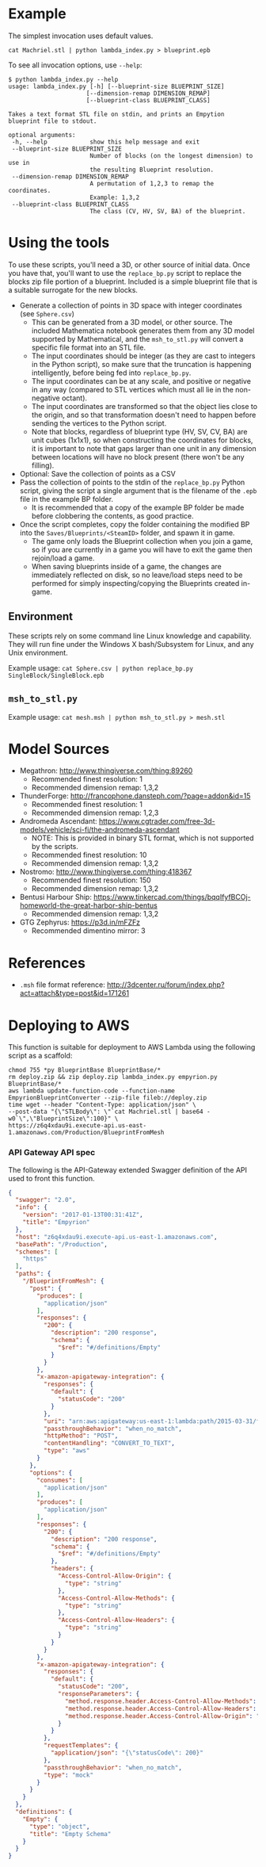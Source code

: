 # Example
 The simplest invocation uses default values.
 
 ```
 cat Machriel.stl | python lambda_index.py > blueprint.epb
 ```

 To see all invocation options, use `--help`:

 ```
$ python lambda_index.py --help
usage: lambda_index.py [-h] [--blueprint-size BLUEPRINT_SIZE]
                       [--dimension-remap DIMENSION_REMAP]
                       [--blueprint-class BLUEPRINT_CLASS]

Takes a text format STL file on stdin, and prints an Empytion blueprint file to stdout.

optional arguments:
  -h, --help            show this help message and exit
  --blueprint-size BLUEPRINT_SIZE
                        Number of blocks (on the longest dimension) to use in
                        the resulting Blueprint resolution.
  --dimension-remap DIMENSION_REMAP
                        A permutation of 1,2,3 to remap the coordinates.
                        Example: 1,3,2
  --blueprint-class BLUEPRINT_CLASS
                        The class (CV, HV, SV, BA) of the blueprint.
 ```

# Using the tools

To use these scripts, you'll need a 3D, or other source of initial data. Once you have that, you'll want to use the `replace_bp.py` script to replace the blocks zip file portion of a blueprint. Included is a simple blueprint file that is a suitable surrogate for the new blocks.

- Generate a collection of points in 3D space with integer coordinates (see `Sphere.csv`)
  - This can be generated from a 3D model, or other source. The included Mathematica notebook generates them from any 3D model supported by Mathematical, and the `msh_to_stl.py` will convert a specific file format into an STL file.
  - The input coordinates should be integer (as they are cast to integers in the Python script), so make sure that the truncation is happening intelligently, before being fed into `replace_bp.py`.
  - The input coordinates can be at any scale, and positive or negative in any way (compared to STL vertices which must all lie in the non-negative octant).
  - The input coordinates are transformed so that the object lies close to the origin, and so that transformation doesn't need to happen before sending the vertices to the Python script.
  - Note that blocks, regardless of blueprint type (HV, SV, CV, BA) are unit cubes (1x1x1), so when constructing the coordinates for blocks, it is important to note that gaps larger than one unit in any dimension between locations will have no block present (there won't be any filling).
- Optional: Save the collection of points as a CSV
- Pass the collection of points to the stdin of the `replace_bp.py` Python script, giving the script a single argument that is the filename of the `.epb` file in the example BP folder.
  - It is recommended that a copy of the example BP folder be made before clobbering the contents, as good practice.
- Once the script completes, copy the folder containing the modified BP into the `Saves/Blueprints/<SteamID>` folder, and spawn it in game.
  - The game only loads the Blueprint collection when you join a game, so if you are currently in a game you will have to exit the game then rejoin/load a game.
  - When saving blueprints inside of a game, the changes are immediately reflected on disk, so no leave/load steps need to be performed for simply inspecting/copying the Blueprints created in-game.

## Environment
These scripts rely on some command line Linux knowledge and capability. They will run fine under the Windows X bash/Subsystem for Linux, and any Unix environment.

Example usage: `cat Sphere.csv | python replace_bp.py SingleBlock/SingleBlock.epb`

## `msh_to_stl.py`
Example usage: `cat mesh.msh | python msh_to_stl.py > mesh.stl`

# Model Sources
- Megathron: http://www.thingiverse.com/thing:89260
  - Recommended finest resolution: 1
  - Recommended dimension remap: 1,3,2
- ThunderForge: http://francophone.dansteph.com/?page=addon&id=15
  - Recommended finest resolution: 1
  - Recommended dimension remap: 1,2,3
- Andromeda Ascendant: https://www.cgtrader.com/free-3d-models/vehicle/sci-fi/the-andromeda-ascendant
  - NOTE: This is provided in binary STL format, which is not supported by the scripts.
  - Recommended finest resolution: 10
  - Recommended dimension remap: 1,3,2
- Nostromo: http://www.thingiverse.com/thing:418367
  - Recommended finest resolution: 150
  - Recommended dimension remap: 1,3,2
- Bentusi Harbour Ship: https://www.tinkercad.com/things/bqqIfyfBCOj-homeworld-the-great-harbor-ship-bentus
  - Recommended dimension remap: 1,3,2
- GTG Zephyrus: https://p3d.in/mFZFz
  - Recommended dimentino mirror: 3

# References
- `.msh` file format reference: http://3dcenter.ru/forum/index.php?act=attach&type=post&id=171261

# Deploying to AWS
This function is suitable for deployment to AWS Lambda using the following script as a scaffold:

```
chmod 755 *py BlueprintBase BlueprintBase/*
rm deploy.zip && zip deploy.zip lambda_index.py empyrion.py BlueprintBase/*
aws lambda update-function-code --function-name EmpyrionBlueprintConverter --zip-file fileb://deploy.zip
time wget --header "Content-Type: application/json" \
--post-data "{\"STLBody\": \"`cat Machriel.stl | base64 -w0`\",\"BlueprintSize\":100}" \
https://z6q4xdau9i.execute-api.us-east-1.amazonaws.com/Production/BlueprintFromMesh
```

### API Gateway API spec
The following is the API-Gateway extended Swagger definition of the API used to front this function.
```json
{
  "swagger": "2.0",
  "info": {
    "version": "2017-01-13T00:31:41Z",
    "title": "Empyrion"
  },
  "host": "z6q4xdau9i.execute-api.us-east-1.amazonaws.com",
  "basePath": "/Production",
  "schemes": [
    "https"
  ],
  "paths": {
    "/BlueprintFromMesh": {
      "post": {
        "produces": [
          "application/json"
        ],
        "responses": {
          "200": {
            "description": "200 response",
            "schema": {
              "$ref": "#/definitions/Empty"
            }
          }
        },
        "x-amazon-apigateway-integration": {
          "responses": {
            "default": {
              "statusCode": "200"
            }
          },
          "uri": "arn:aws:apigateway:us-east-1:lambda:path/2015-03-31/functions/arn:aws:lambda:us-east-1:0000000000:function:EmpyrionBlueprintConverter/invocations",
          "passthroughBehavior": "when_no_match",
          "httpMethod": "POST",
          "contentHandling": "CONVERT_TO_TEXT",
          "type": "aws"
        }
      },
      "options": {
        "consumes": [
          "application/json"
        ],
        "produces": [
          "application/json"
        ],
        "responses": {
          "200": {
            "description": "200 response",
            "schema": {
              "$ref": "#/definitions/Empty"
            },
            "headers": {
              "Access-Control-Allow-Origin": {
                "type": "string"
              },
              "Access-Control-Allow-Methods": {
                "type": "string"
              },
              "Access-Control-Allow-Headers": {
                "type": "string"
              }
            }
          }
        },
        "x-amazon-apigateway-integration": {
          "responses": {
            "default": {
              "statusCode": "200",
              "responseParameters": {
                "method.response.header.Access-Control-Allow-Methods": "'DELETE,GET,HEAD,OPTIONS,PATCH,POST,PUT'",
                "method.response.header.Access-Control-Allow-Headers": "'Content-Type,Authorization,X-Amz-Date,X-Api-Key,X-Amz-Security-Token'",
                "method.response.header.Access-Control-Allow-Origin": "'*'"
              }
            }
          },
          "requestTemplates": {
            "application/json": "{\"statusCode\": 200}"
          },
          "passthroughBehavior": "when_no_match",
          "type": "mock"
        }
      }
    }
  },
  "definitions": {
    "Empty": {
      "type": "object",
      "title": "Empty Schema"
    }
  }
}
```